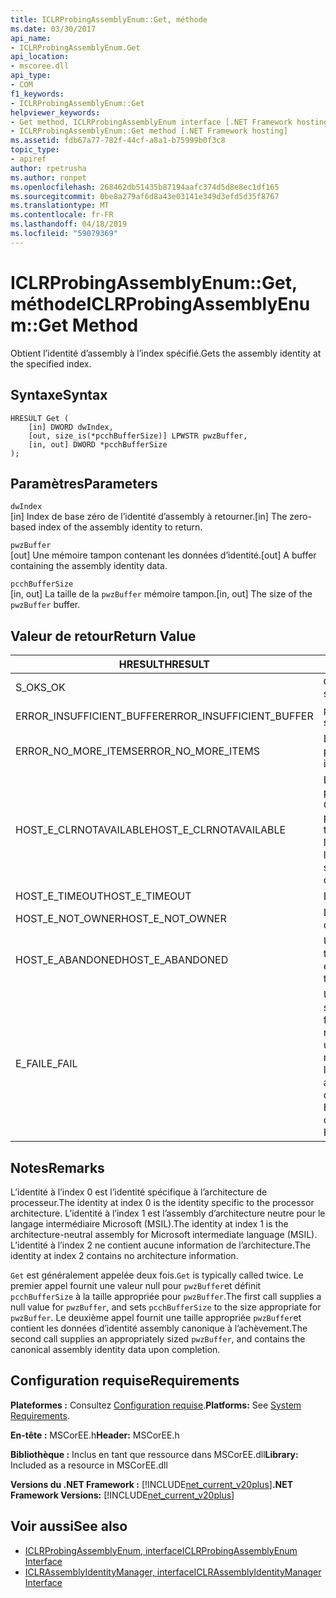 ```yaml
---
title: ICLRProbingAssemblyEnum::Get, méthode
ms.date: 03/30/2017
api_name:
- ICLRProbingAssemblyEnum.Get
api_location:
- mscoree.dll
api_type:
- COM
f1_keywords:
- ICLRProbingAssemblyEnum::Get
helpviewer_keywords:
- Get method, ICLRProbingAssemblyEnum interface [.NET Framework hosting]
- ICLRProbingAssemblyEnum::Get method [.NET Framework hosting]
ms.assetid: fdb67a77-782f-44cf-a8a1-b75999b0f3c8
topic_type:
- apiref
author: rpetrusha
ms.author: ronpet
ms.openlocfilehash: 268462db51435b87194aafc374d5d8e8ec1df165
ms.sourcegitcommit: 0be8a279af6d8a43e03141e349d3efd5d35f8767
ms.translationtype: MT
ms.contentlocale: fr-FR
ms.lasthandoff: 04/18/2019
ms.locfileid: "59079369"
---
```

# <a name="iclrprobingassemblyenumget-method"></a><span data-ttu-id="dcd87-102">ICLRProbingAssemblyEnum::Get, méthode</span><span class="sxs-lookup"><span data-stu-id="dcd87-102">ICLRProbingAssemblyEnum::Get Method</span></span>
<span data-ttu-id="dcd87-103">Obtient l’identité d’assembly à l’index spécifié.</span><span class="sxs-lookup"><span data-stu-id="dcd87-103">Gets the assembly identity at the specified index.</span></span>  
  
## <a name="syntax"></a><span data-ttu-id="dcd87-104">Syntaxe</span><span class="sxs-lookup"><span data-stu-id="dcd87-104">Syntax</span></span>  
  
```  
HRESULT Get (  
    [in] DWORD dwIndex,  
    [out, size_is(*pcchBufferSize)] LPWSTR pwzBuffer,  
    [in, out] DWORD *pcchBufferSize  
);  
```  
  
## <a name="parameters"></a><span data-ttu-id="dcd87-105">Paramètres</span><span class="sxs-lookup"><span data-stu-id="dcd87-105">Parameters</span></span>  
 `dwIndex`  
 <span data-ttu-id="dcd87-106">[in] Index de base zéro de l’identité d’assembly à retourner.</span><span class="sxs-lookup"><span data-stu-id="dcd87-106">[in] The zero-based index of the assembly identity to return.</span></span>  
  
 `pwzBuffer`  
 <span data-ttu-id="dcd87-107">[out] Une mémoire tampon contenant les données d’identité.</span><span class="sxs-lookup"><span data-stu-id="dcd87-107">[out] A buffer containing the assembly identity data.</span></span>  
  
 `pcchBufferSize`  
 <span data-ttu-id="dcd87-108">[in, out] La taille de la `pwzBuffer` mémoire tampon.</span><span class="sxs-lookup"><span data-stu-id="dcd87-108">[in, out] The size of the `pwzBuffer` buffer.</span></span>  
  
## <a name="return-value"></a><span data-ttu-id="dcd87-109">Valeur de retour</span><span class="sxs-lookup"><span data-stu-id="dcd87-109">Return Value</span></span>  
  
|<span data-ttu-id="dcd87-110">HRESULT</span><span class="sxs-lookup"><span data-stu-id="dcd87-110">HRESULT</span></span>|<span data-ttu-id="dcd87-111">Description</span><span class="sxs-lookup"><span data-stu-id="dcd87-111">Description</span></span>|  
|-------------|-----------------|  
|<span data-ttu-id="dcd87-112">S_OK</span><span class="sxs-lookup"><span data-stu-id="dcd87-112">S_OK</span></span>|<span data-ttu-id="dcd87-113">`Get` retourné avec succès.</span><span class="sxs-lookup"><span data-stu-id="dcd87-113">`Get` returned successfully.</span></span>|  
|<span data-ttu-id="dcd87-114">ERROR_INSUFFICIENT_BUFFER</span><span class="sxs-lookup"><span data-stu-id="dcd87-114">ERROR_INSUFFICIENT_BUFFER</span></span>|<span data-ttu-id="dcd87-115">`pwzBuffer` est trop petit.</span><span class="sxs-lookup"><span data-stu-id="dcd87-115">`pwzBuffer` is too small.</span></span>|  
|<span data-ttu-id="dcd87-116">ERROR_NO_MORE_ITEMS</span><span class="sxs-lookup"><span data-stu-id="dcd87-116">ERROR_NO_MORE_ITEMS</span></span>|<span data-ttu-id="dcd87-117">L’énumération ne contient aucun élément plus.</span><span class="sxs-lookup"><span data-stu-id="dcd87-117">The enumeration contains no more items.</span></span>|  
|<span data-ttu-id="dcd87-118">HOST_E_CLRNOTAVAILABLE</span><span class="sxs-lookup"><span data-stu-id="dcd87-118">HOST_E_CLRNOTAVAILABLE</span></span>|<span data-ttu-id="dcd87-119">Le common language runtime (CLR) n’a pas été chargé dans un processus ou le CLR est dans un état dans lequel il ne peut pas exécuter le code managé ou traiter l’appel avec succès.</span><span class="sxs-lookup"><span data-stu-id="dcd87-119">The common language runtime (CLR) has not been loaded into a process, or the CLR is in a state in which it cannot run managed code or process the call successfully.</span></span>|  
|<span data-ttu-id="dcd87-120">HOST_E_TIMEOUT</span><span class="sxs-lookup"><span data-stu-id="dcd87-120">HOST_E_TIMEOUT</span></span>|<span data-ttu-id="dcd87-121">L’appel a expiré.</span><span class="sxs-lookup"><span data-stu-id="dcd87-121">The call timed out.</span></span>|  
|<span data-ttu-id="dcd87-122">HOST_E_NOT_OWNER</span><span class="sxs-lookup"><span data-stu-id="dcd87-122">HOST_E_NOT_OWNER</span></span>|<span data-ttu-id="dcd87-123">L’appelant ne possède pas le verrou.</span><span class="sxs-lookup"><span data-stu-id="dcd87-123">The caller does not own the lock.</span></span>|  
|<span data-ttu-id="dcd87-124">HOST_E_ABANDONED</span><span class="sxs-lookup"><span data-stu-id="dcd87-124">HOST_E_ABANDONED</span></span>|<span data-ttu-id="dcd87-125">Un événement a été annulé alors qu’un thread bloqué ou Fibre l’attendait.</span><span class="sxs-lookup"><span data-stu-id="dcd87-125">An event was canceled while a blocked thread or fiber was waiting on it.</span></span>|  
|<span data-ttu-id="dcd87-126">E_FAIL</span><span class="sxs-lookup"><span data-stu-id="dcd87-126">E_FAIL</span></span>|<span data-ttu-id="dcd87-127">Une défaillance catastrophique inconnue s’est produite.</span><span class="sxs-lookup"><span data-stu-id="dcd87-127">An unknown catastrophic failure occurred.</span></span> <span data-ttu-id="dcd87-128">Si une méthode retourne E_FAIL, le CLR n’est plus utilisable au sein du processus.</span><span class="sxs-lookup"><span data-stu-id="dcd87-128">If a method returns E_FAIL, the CLR is no longer usable within the process.</span></span> <span data-ttu-id="dcd87-129">Les appels suivants à toute méthode d’hébergement retournent HOST_E_CLRNOTAVAILABLE.</span><span class="sxs-lookup"><span data-stu-id="dcd87-129">Subsequent calls to any hosting methods return HOST_E_CLRNOTAVAILABLE.</span></span>|  
  
## <a name="remarks"></a><span data-ttu-id="dcd87-130">Notes</span><span class="sxs-lookup"><span data-stu-id="dcd87-130">Remarks</span></span>  
 <span data-ttu-id="dcd87-131">L’identité à l’index 0 est l’identité spécifique à l’architecture de processeur.</span><span class="sxs-lookup"><span data-stu-id="dcd87-131">The identity at index 0 is the identity specific to the processor architecture.</span></span> <span data-ttu-id="dcd87-132">L’identité à l’index 1 est l’assembly d’architecture neutre pour le langage intermédiaire Microsoft (MSIL).</span><span class="sxs-lookup"><span data-stu-id="dcd87-132">The identity at index 1 is the architecture-neutral assembly for Microsoft intermediate language (MSIL).</span></span> <span data-ttu-id="dcd87-133">L’identité à l’index 2 ne contient aucune information de l’architecture.</span><span class="sxs-lookup"><span data-stu-id="dcd87-133">The identity at index 2 contains no architecture information.</span></span>  
  
 <span data-ttu-id="dcd87-134">`Get` est généralement appelée deux fois.</span><span class="sxs-lookup"><span data-stu-id="dcd87-134">`Get` is typically called twice.</span></span> <span data-ttu-id="dcd87-135">Le premier appel fournit une valeur null pour `pwzBuffer`et définit `pcchBufferSize` à la taille appropriée pour `pwzBuffer`.</span><span class="sxs-lookup"><span data-stu-id="dcd87-135">The first call supplies a null value for `pwzBuffer`, and sets `pcchBufferSize` to the size appropriate for `pwzBuffer`.</span></span> <span data-ttu-id="dcd87-136">Le deuxième appel fournit une taille appropriée `pwzBuffer`et contient les données d’identité assembly canonique à l’achèvement.</span><span class="sxs-lookup"><span data-stu-id="dcd87-136">The second call supplies an appropriately sized `pwzBuffer`, and contains the canonical assembly identity data upon completion.</span></span>  
  
## <a name="requirements"></a><span data-ttu-id="dcd87-137">Configuration requise</span><span class="sxs-lookup"><span data-stu-id="dcd87-137">Requirements</span></span>  
 <span data-ttu-id="dcd87-138">**Plateformes :** Consultez [Configuration requise](../../../../docs/framework/get-started/system-requirements.md).</span><span class="sxs-lookup"><span data-stu-id="dcd87-138">**Platforms:** See [System Requirements](../../../../docs/framework/get-started/system-requirements.md).</span></span>  
  
 <span data-ttu-id="dcd87-139">**En-tête :** MSCorEE.h</span><span class="sxs-lookup"><span data-stu-id="dcd87-139">**Header:** MSCorEE.h</span></span>  
  
 <span data-ttu-id="dcd87-140">**Bibliothèque :** Inclus en tant que ressource dans MSCorEE.dll</span><span class="sxs-lookup"><span data-stu-id="dcd87-140">**Library:** Included as a resource in MSCorEE.dll</span></span>  
  
 <span data-ttu-id="dcd87-141">**Versions du .NET Framework :** [!INCLUDE[net_current_v20plus](../../../../includes/net-current-v20plus-md.md)]</span><span class="sxs-lookup"><span data-stu-id="dcd87-141">**.NET Framework Versions:** [!INCLUDE[net_current_v20plus](../../../../includes/net-current-v20plus-md.md)]</span></span>  
  
## <a name="see-also"></a><span data-ttu-id="dcd87-142">Voir aussi</span><span class="sxs-lookup"><span data-stu-id="dcd87-142">See also</span></span>

- [<span data-ttu-id="dcd87-143">ICLRProbingAssemblyEnum, interface</span><span class="sxs-lookup"><span data-stu-id="dcd87-143">ICLRProbingAssemblyEnum Interface</span></span>](../../../../docs/framework/unmanaged-api/hosting/iclrprobingassemblyenum-interface.md)
- [<span data-ttu-id="dcd87-144">ICLRAssemblyIdentityManager, interface</span><span class="sxs-lookup"><span data-stu-id="dcd87-144">ICLRAssemblyIdentityManager Interface</span></span>](../../../../docs/framework/unmanaged-api/hosting/iclrassemblyidentitymanager-interface.md)
